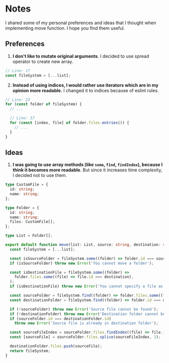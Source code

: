 # Notes

I shared some of my personal preferences and ideas that I thought when implementing move function. I hope you find them useful.

## Preferences

1. **I don't like to mutate original arguments**. I decided to use spread operator to create new array.

```js
// Line: 17
const fileSystem = [...list];
```

2. **Instead of using indices, I would rather use iterators which are in my opinion more readable.** I changed it to indices because of eslint rules.

```js
// Line: 23
for (const folder of fileSystem) {
  // ...

  // Line: 37
  for (const [index, file] of folder.files.entries()) {
    // ...
  }
}
```

## Ideas

1. **I was going to use array methods (like `some`, `find`, `findIndex`), because I think it becomes more readable**. But since it increases time complexity, I decided not to use them.

```ts
type CustomFile = {
  id: string;
  name: string;
};

type Folder = {
  id: string;
  name: string;
  files: CustomFile[];
};

type List = Folder[];

export default function move(list: List, source: string, destination: string): List {
  const fileSystem = [...list];

  const isSourceFolder = fileSystem.some((folder) => folder.id === source);
  if (isSourceFolder) throw new Error('You cannot move a folder');

  const isDestinationFile = fileSystem.some((folder) =>
    folder.files.some((file) => file.id === destination),
  );
  if (isDestinationFile) throw new Error('You cannot specify a file as the destination');

  const sourceFolder = fileSystem.find((folder) => folder.files.some((file) => file.id === source));
  const destinationFolder = fileSystem.find((folder) => folder.id === destination);

  if (!sourceFolder) throw new Error('Source file cannot be found');
  if (!destinationFolder) throw new Error('Destination folder cannot be found');
  if (sourceFolder.id === destinationFolder.id)
    throw new Error('Source file is already in destination folder');

  const sourceFileIndex = sourceFolder.files.findIndex((file) => file.id === source)!;
  const [sourceFile] = sourceFolder.files.splice(sourceFileIndex, 1);

  destinationFolder.files.push(sourceFile);
  return fileSystem;
}
```
